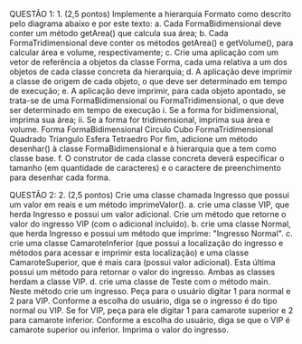 
QUESTÃO 1:
    1. (2,5 pontos) Implemente a hierarquia Formato como descrito pelo diagrama abaixo e por este
texto:
    a. Cada FormaBidimensional deve conter um método getArea() que calcula sua área;
    b. Cada FormaTridimensional deve conter os métodos getArea() e getVolume(), para
calcular área e volume, respectivamente;
    c. Crie uma aplicação com um vetor de referência a objetos da classe Forma, cada uma
relativa a um dos objetos de cada classe concreta da hierarquia;
    d. A aplicação deve imprimir a classe de origem de cada objeto, o que deve ser
determinado em tempo de execução;
    e. A aplicação deve imprimir, para cada objeto apontado, se trata-se de uma
FormaBidimensional ou FormaTridimensional, o que deve ser determinado em tempo
de execução
    i. Se a forma for bidimensional, imprima sua área;
    ii. Se a forma for tridimensional, imprima sua área e volume.
    Forma FormaBidimensional Circulo Cubo FormaTridimensional Quadrado Triangulo Esfera Tetraedro
    Por fim, adicione um método desenhar() à classe FormaBidimensional e à hierarquia que a tem como classe
base.
    f. O construtor de cada classe concreta deverá especificar o tamanho (em quantidade de
caracteres) e o caractere de preenchimento para desenhar cada forma.


QUESTÃO 2:
    2. (2,5 pontos) Crie uma classe chamada Ingresso que possui um valor em reais e um método
imprimeValor().
    a. crie uma classe VIP, que herda Ingresso e possui um valor adicional. Crie um método
que retorne o valor do ingresso VIP (com o adicional incluído).
    b. crie uma classe Normal, que herda Ingresso e possui um método que imprime:
"Ingresso Normal".
    c. crie uma classe CamaroteInferior (que possui a localização do ingresso e métodos para
acessar e imprimir esta localização) e uma classe CamaroteSuperior, que é mais cara (possui
valor adicional). Esta última possui um método para retornar o valor do ingresso. Ambas as
classes herdam a classe VIP.
    d. crie uma classe de Teste com o método main. Neste método crie um ingresso. Peça
para o usuário digitar 1 para normal e 2 para VIP. Conforme a escolha do usuário, diga se o
ingresso é do tipo normal ou VIP. Se for VIP, peça para ele digitar 1 para camarote superior e 2
para camarote inferior. Conforme a escolha do usuário, diga se que o VIP é camarote superior
ou inferior. Imprima o valor do ingresso.
